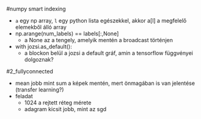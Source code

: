 #numpy smart indexing
* `a` egy np array, `l` egy python lista egészekkel, akkor a[l] a megfelelő
  elemekből álló array
* np.arange(num_labels) == labels[:,None]
  * a None az a tengely, amelyik mentén a broadcast történjen
* with jozsi.as_default():
  * a blockon belül a jozsi a default gráf, amin a tensorflow függvényei
    dolgoznak?  

#2_fullyconnected

* mean jobb mint sum a képek mentén, mert önmagában is van jelentése (transfer
  learning?)
* feladat
  * 1024 a rejtett réteg mérete
  * adagram kicsit jobb, mint az sgd
